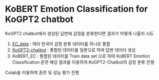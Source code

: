 # KoBERT Emotion Classification for KoGPT2 chatbot

KoGPT2 chatbot에서 생성된 답변에 감정을 분류한다면 결과가 어떻게 나올지 시도 

1. [EC_data](https://github.com/forallx94/EC_data.git) : 여러 한국어 감정 분류 데이터를 하나로 통합
2. [KoGPT2-chatbot](https://github.com/forallx94/KoGPT2-chatbot) : 통합된 데이터를 질문으로 하여 답변 데이터 생성
3. KoBERT_EC : 통합된 데이터를 Train data set 으로 하여 KoBERT Emotion Classification 훈련 해당 결과를 이용하여 KoGPT2-Chatbot의 감정 분류 진행

Colab을 이용하여 훈련 및 성능 평가 진행